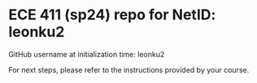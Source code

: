 # ECE 411 (sp24) repo for NetID: leonku2

GitHub username at initialization time: leonku2

For next steps, please refer to the instructions provided by your course.
